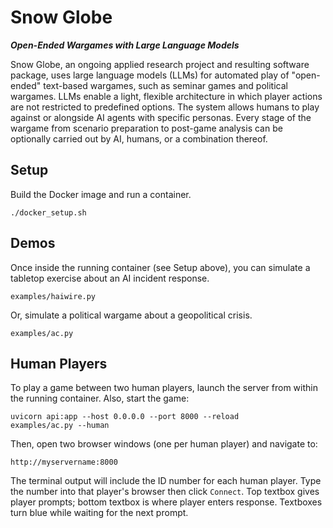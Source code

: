 # Snow Globe
***Open-Ended Wargames with Large Language Models***

Snow Globe, an ongoing applied research project and resulting software package, uses large language models (LLMs) for automated play of "open-ended" text-based wargames, such as seminar games and political wargames.  LLMs enable a light, flexible architecture in which player actions are not restricted to predefined options.  The system allows humans to play against or alongside AI agents with specific personas.  Every stage of the wargame from scenario preparation to post-game analysis can be optionally carried out by AI, humans, or a combination thereof.

## Setup

Build the Docker image and run a container.

```
./docker_setup.sh
```

## Demos

Once inside the running container (see Setup above), you can simulate a tabletop exercise about an AI incident response.

```
examples/haiwire.py
```

Or, simulate a political wargame about a geopolitical crisis.

```
examples/ac.py
```

## Human Players

To play a game between two human players, launch the server from within the running container.  Also, start the game:

```
uvicorn api:app --host 0.0.0.0 --port 8000 --reload
examples/ac.py --human
```

Then, open two browser windows (one per human player) and navigate to:

```
http://myservername:8000
```

The terminal output will include the ID number for each human player.  Type the number into that player's browser then click `Connect`.  Top textbox gives player prompts; bottom textbox is where player enters response.  Textboxes turn blue while waiting for the next prompt.
